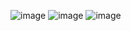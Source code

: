 ![image](https://user-images.githubusercontent.com/40969203/103450829-13f31000-4cff-11eb-9921-47528c5e83ce.png)
![image](https://user-images.githubusercontent.com/40969203/103450830-19505a80-4cff-11eb-873e-6e19028c4fee.png)
![image](https://user-images.githubusercontent.com/40969203/103450831-1d7c7800-4cff-11eb-8233-7d6470baf083.png)
